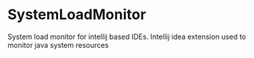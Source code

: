 # SystemLoadMonitor
System load monitor for intellij based IDEs. Intellij idea extension used to monitor java system resources
